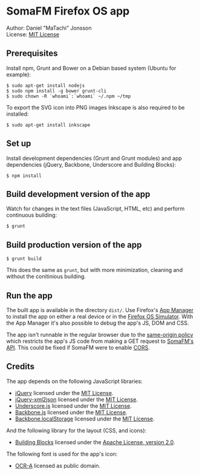 # SomaFM Firefox OS app

Author: Daniel "MaTachi" Jonsson  
License: [MIT License](LICENSE.md)

## Prerequisites

Install npm, Grunt and Bower on a Debian based system (Ubuntu for example):

    $ sudo apt-get install nodejs
    $ sudo npm install -g bower grunt-cli
    $ sudo chown -R `whoami`:`whoami` ~/.npm ~/tmp

To export the SVG icon into PNG images Inkscape is also required to be
installed:

    $ sudo apt-get install inkscape

## Set up

Install development dependencies (Grunt and Grunt modules) and app dependencies
(jQuery, Backbone, Underscore and Building Blocks):

    $ npm install

## Build development version of the app

Watch for changes in the text files (JavaScript, HTML, etc) and perform
continuous building:

    $ grunt

## Build production version of the app

    $ grunt build

This does the same as `grunt`, but with more minimization, cleaning and without
the conitinious building.

## Run the app

The built app is available in the directory `dist/`. Use Firefox's [App
Manager](https://developer.mozilla.org/en-US/Firefox_OS/Using_the_App_Manager)
to install the app on either a real device or in the [Firefox OS
Simulator](https://ftp.mozilla.org/pub/mozilla.org/labs/fxos-simulator/).
With the App Manager it's also possible to debug the app's JS, DOM and CSS.

The app isn't runnable in the regular browser due to the [same-origin
policy](https://developer.mozilla.org/en-US/docs/Web/Security/Same-origin_policy)
which restricts the app's JS code from making a GET request to [SomaFM's
API](http://somafm.com/channels.xml). This could be fixed if SomaFM were to
enable
[CORS](https://developer.mozilla.org/en-US/docs/Web/HTTP/Access_control_CORS).

## Credits

The app depends on the following JavaScript libraries:

* [jQuery](http://jquery.com/) licensed under the [MIT
  License](https://jquery.org/license/).
* [jQuery-xml2json](https://github.com/sergeyt/jQuery-xml2json) licensed under
  the [MIT
  License](https://github.com/sergeyt/jQuery-xml2json/blob/master/package.json).
* [Underscore.js](http://underscorejs.org/) licensed under the [MIT
  License](https://github.com/jashkenas/underscore/blob/master/LICENSE).
* [Backbone.js](http://backbonejs.org/) licensed under the [MIT
  License](https://github.com/jashkenas/backbone/blob/master/LICENSE).
* [Backbone.localStorage](http://documentup.com/jeromegn/backbone.localStorage)
  licensed under the [MIT
  License](http://documentup.com/jeromegn/backbone.localStorage#license).

And the following library for the layout (CSS, and icons):

* [Building Blocks](http://buildingfirefoxos.com/building-blocks) licensed
  under the [Apache License, version
  2.0](https://github.com/buildingfirefoxos/Building-Blocks/blob/gh-pages/LICENSE).

The following font is used for the app's icon:

* [OCR-A](http://sourceforge.net/projects/ocr-a-font/) licensed as public
  domain.
